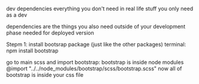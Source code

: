 dev dependencies
everything you don't need in real life
stuff you only need as a dev

dependencies
are the things you also need outside of your development phase
needed for deployed version

Stepm 1:
install bootsrap package (just like the other packages)
terminal: npm install bootstrap

go to main scss and import bootstrap:
bootstrap is inside node modules
@import "../../node_modules/bootstrap/scss/bootstrap.scss"
now all of bootstrap is inside your css file
